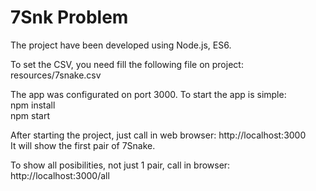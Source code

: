 # 7Snk Problem
The project have been developed using Node.js, ES6.

To set the CSV, you need fill the following file on project: resources/7snake.csv

The app was configurated on port 3000.
To start the app is simple:<br>
npm install<br>
npm start

After starting the project, just call in web browser: http://localhost:3000
<br>
It will show the first pair of 7Snake.

To show all posibilities, not just 1 pair, call in browser: http://localhost:3000/all<br>
